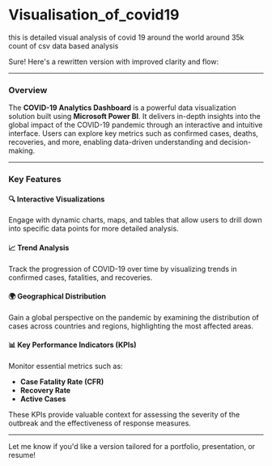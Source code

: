 # Visualisation_of_covid19
this is detailed visual analysis of covid 19 around the world around 35k count of csv data based analysis

Sure! Here's a rewritten version with improved clarity and flow:

---

### **Overview**

The **COVID-19 Analytics Dashboard** is a powerful data visualization solution built using **Microsoft Power BI**. It delivers in-depth insights into the global impact of the COVID-19 pandemic through an interactive and intuitive interface. Users can explore key metrics such as confirmed cases, deaths, recoveries, and more, enabling data-driven understanding and decision-making.

---

### **Key Features**

#### 🔍 **Interactive Visualizations**
Engage with dynamic charts, maps, and tables that allow users to drill down into specific data points for more detailed analysis.

#### 📈 **Trend Analysis**
Track the progression of COVID-19 over time by visualizing trends in confirmed cases, fatalities, and recoveries.

#### 🌍 **Geographical Distribution**
Gain a global perspective on the pandemic by examining the distribution of cases across countries and regions, highlighting the most affected areas.

#### 📊 **Key Performance Indicators (KPIs)**
Monitor essential metrics such as:
- **Case Fatality Rate (CFR)**
- **Recovery Rate**
- **Active Cases**

These KPIs provide valuable context for assessing the severity of the outbreak and the effectiveness of response measures.

---

Let me know if you'd like a version tailored for a portfolio, presentation, or resume!
